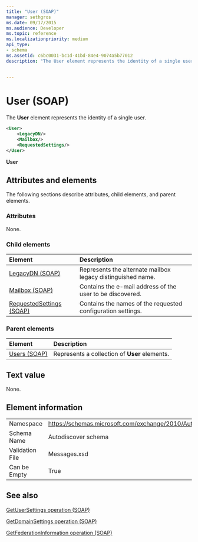 ```yaml
---
title: "User (SOAP)"
manager: sethgros
ms.date: 09/17/2015
ms.audience: Developer
ms.topic: reference
ms.localizationpriority: medium
api_type:
- schema
ms.assetid: c6bc0031-bc1d-41bd-84e4-9074a5b77012
description: "The User element represents the identity of a single user."
 
 
---
```


# User (SOAP)

The **User** element represents the identity of a single user. 
  
```XML
<User>
    <LegacyDN/>
    <Mailbox/>
    <RequestedSettings/>
</User>
```

 **User**
## Attributes and elements

The following sections describe attributes, child elements, and parent elements.
  
### Attributes

None.
  
### Child elements

|**Element**|**Description**|
|:-----|:-----|
|[LegacyDN (SOAP)](legacydn-soap.md) <br/> |Represents the alternate mailbox legacy distinguished name.  <br/> |
|[Mailbox (SOAP)](mailbox-soap.md) <br/> |Contains the e-mail address of the user to be discovered.  <br/> |
|[RequestedSettings (SOAP)](requestedsettings-soap.md) <br/> |Contains the names of the requested configuration settings.  <br/> |
   
### Parent elements

|**Element**|**Description**|
|:-----|:-----|
|[Users (SOAP)](users-soap.md) <br/> |Represents a collection of **User** elements.  <br/> |
   
## Text value

None.
  
## Element information

|||
|:-----|:-----|
|Namespace  <br/> |https://schemas.microsoft.com/exchange/2010/Autodiscover  <br/> |
|Schema Name  <br/> |Autodiscover schema  <br/> |
|Validation File  <br/> |Messages.xsd  <br/> |
|Can be Empty  <br/> |True  <br/> |
   
## See also



[GetUserSettings operation (SOAP)](getusersettings-operation-soap.md)
  
[GetDomainSettings operation (SOAP)](getdomainsettings-operation-soap.md)
  
[GetFederationInformation operation (SOAP)](getfederationinformation-operation-soap.md)

